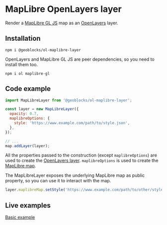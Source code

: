 # MapLibre OpenLayers layer

Render a [MapLibre GL JS](https://maplibre.org/projects/#js) map as an [OpenLayers](https://openlayers.org/) layer.

## Installation

```shell
npm i @geoblocks/ol-maplibre-layer
```
OpenLayers and MapLibre GL JS are peer dependencies, so you need to install them too.

```shell
npm i ol maplibre-gl
```

## Code example

```js
import MapLibreLayer from '@geoblocks/ol-maplibre-layer';

const layer = new MapLibreLayer({
  opacity: 0.7,
  maplibreOptions: {
    style: 'https://www.example.com/path/to/style.json',
  },
});

// ...
map.addLayer(layer);
```

All the properties passed to the construction (except `maplibreOptions`) are used to create the [OpenLayers layer](https://openlayers.org/en/latest/apidoc/module-ol_layer_Layer-Layer.html).
`maplibreOptions` is used to create the [MapLibre map](https://maplibre.org/maplibre-gl-js-docs/api/map/).


The MapLibreLayer exposes the underlying MapLibre map as public property, so you can use it to interact with the map.

```js
layer.maplibreMap.setStyle('https://www.example.com/path/to/other/style.json');
```

## Live examples

[Basic example](https://geoblocks.github.io/ol-maplibre-layer/demo.html)
